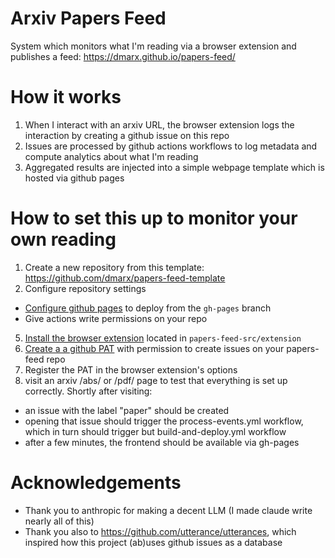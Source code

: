 # Arxiv Papers Feed

System which monitors what I'm reading via a browser extension and publishes a feed: https://dmarx.github.io/papers-feed/

# How it works

1. When I interact with an arxiv URL, the browser extension logs the interaction by creating a github issue on this repo
2. Issues are processed by github actions workflows to log metadata and compute analytics about what I'm reading
3. Aggregated results are injected into a simple webpage template which is hosted via github pages

# How to set this up to monitor your own reading

1. Create a new repository from this template: https://github.com/dmarx/papers-feed-template
2. Configure repository settings
  * [Configure github pages](https://docs.github.com/en/pages/getting-started-with-github-pages/configuring-a-publishing-source-for-your-github-pages-site#publishing-from-a-branch) to deploy from the `gh-pages` branch
  * Give actions write permissions on your repo
5. [Install the browser extension](https://developer.chrome.com/docs/extensions/get-started/tutorial/hello-world#load-unpacked) located in `papers-feed-src/extension`
6. [Create a a github PAT](https://github.blog/security/application-security/introducing-fine-grained-personal-access-tokens-for-github/#creating-personal-access-tokens) with permission to create issues on your papers-feed repo
7. Register the PAT in the browser extension's options
8. visit an arxiv /abs/ or /pdf/ page to test that everything is set up correctly. Shortly after visiting:
  * an issue with the label "paper" should be created
  * opening that issue should trigger the process-events.yml workflow, which in turn should trigger but build-and-deploy.yml workflow
  * after a few minutes, the frontend should be available via gh-pages

# Acknowledgements

* Thank you to anthropic for making a decent LLM (I made claude write nearly all of this)
* Thank you also to https://github.com/utterance/utterances, which inspired how this project (ab)uses github issues as a database
